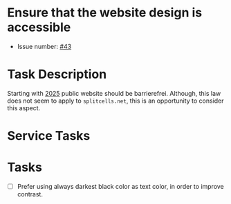 # Ensure that the website design is accessible
* Issue number: [\#43](https://codeberg.org/splitcells-net/net.splitcells.network.community/issues/43)
# Task Description
Starting with [2025](https://www.golem.de/news/barrierefreiheit-deutsche-webseiten-sind-versetzungsgefaehrdet-2409-188655.html)
public website should be barrierefrei.
Although, this law does not seem to apply to `splitcells.net`,
this is an opportunity to consider this aspect.
# Service Tasks

# Tasks
* [ ] Prefer using always darkest black color as text color,
  in order to improve contrast.
